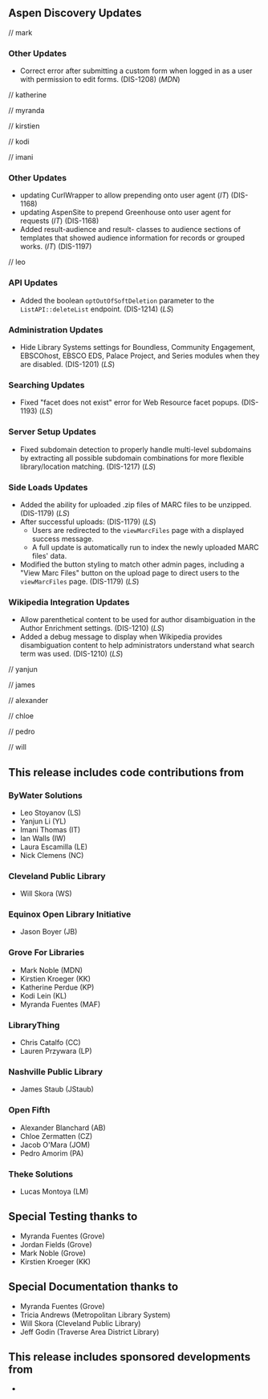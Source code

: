 ## Aspen Discovery Updates

// mark
### Other Updates
- Correct error after submitting a custom form when logged in as a user with permission to edit forms. (DIS-1208) (*MDN*)

// katherine

// myranda

// kirstien

// kodi

// imani

### Other Updates
- updating CurlWrapper to allow prepending onto user agent (*IT*) (DIS-1168)
- updating AspenSite to prepend Greenhouse onto user agent for requests (*IT*) (DIS-1168)
- Added result-audience and result-<format> classes to audience sections of templates that showed audience information for records or grouped works. (*IT*) (DIS-1197)

// leo
### API Updates
- Added the boolean `optOutOfSoftDeletion` parameter to the `ListAPI::deleteList` endpoint. (DIS-1214) (*LS*)

### Administration Updates
- Hide Library Systems settings for Boundless, Community Engagement, EBSCOhost, EBSCO EDS, Palace Project, and Series modules when they are disabled. (DIS-1201) (*LS*)

### Searching Updates
- Fixed "facet does not exist" error for Web Resource facet popups. (DIS-1193) (*LS*)

### Server Setup Updates
- Fixed subdomain detection to properly handle multi-level subdomains by extracting all possible subdomain combinations for more flexible library/location matching. (DIS-1217) (*LS*)

### Side Loads Updates
- Added the ability for uploaded .zip files of MARC files to be unzipped. (DIS-1179) (*LS*)
- After successful uploads: (DIS-1179) (*LS*)
  - Users are redirected to the `viewMarcFiles` page with a displayed success message.
  - A full update is automatically run to index the newly uploaded MARC files' data.
- Modified the button styling to match other admin pages, including a "View Marc Files" button on the upload page to direct users to the `viewMarcFiles` page. (DIS-1179) (*LS*)

### Wikipedia Integration Updates
- Allow parenthetical content to be used for author disambiguation in the Author Enrichment settings. (DIS-1210) (*LS*)
- Added a debug message to display when Wikipedia provides disambiguation content to help administrators understand what search term was used. (DIS-1210) (*LS*)


// yanjun

// james

// alexander

// chloe

// pedro

// will


## This release includes code contributions from
### ByWater Solutions
- Leo Stoyanov (LS)
- Yanjun Li (YL)
- Imani Thomas (IT)
- Ian Walls (IW)
- Laura Escamilla (LE)
- Nick Clemens (NC)

### Cleveland Public Library
- Will Skora (WS)

### Equinox Open Library Initiative
- Jason Boyer (JB)

### Grove For Libraries
- Mark Noble (MDN)
- Kirstien Kroeger (KK)
- Katherine Perdue (KP)
- Kodi Lein (KL)
- Myranda Fuentes (MAF)

### LibraryThing
- Chris Catalfo (CC)
- Lauren Przywara (LP)

### Nashville Public Library
- James Staub (JStaub)

### Open Fifth
- Alexander Blanchard (AB)
- Chloe Zermatten (CZ)
- Jacob O'Mara (JOM)
- Pedro Amorim (PA)

### Theke Solutions
- Lucas Montoya (LM)

## Special Testing thanks to
- Myranda Fuentes (Grove)
- Jordan Fields (Grove)
- Mark Noble (Grove)
- Kirstien Kroeger (KK)

## Special Documentation thanks to
- Myranda Fuentes (Grove)
- Tricia Andrews (Metropolitan Library System)
- Will Skora (Cleveland Public Library)
- Jeff Godin (Traverse Area District Library)

## This release includes sponsored developments from
- 